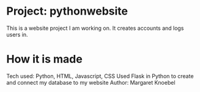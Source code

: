 # Project: pythonwebsite
This is a website project I am working on. It creates accounts and logs users in.
# How it is made
Tech used: Python, HTML, Javascript, CSS
Used Flask in Python to create and connect my database to my website
Author: Margaret Knoebel
